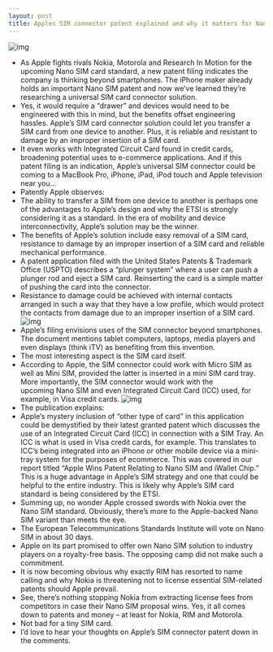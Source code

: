 ```yaml
---
layout: post
title: Apples SIM connector patent explained and why it matters for Nano SIM
---
```

![img](http://media.idownloadblog.com/wp-content/uploads/2012/04/iPhone-4-Sim-tray-half-closed.jpg)
* As Apple fights rivals Nokia, Motorola and Research In Motion for the upcoming Nano SIM card standard, a new patent filing indicates the company is thinking beyond smartphones. The iPhone maker already holds an important Nano SIM patent and now we’ve learned they’re researching a universal SIM card connector solution.
* Yes, it would require a “drawer” and devices would need to be engineered with this in mind, but the benefits offset engineering hassles. Apple’s SIM card connector solution could let you transfer a SIM card from one device to another. Plus, it is reliable and resistant to damage by an improper insertion of a SIM card.
* It even works with Integrated Circuit Card found in credit cards, broadening potential uses to e-commerce applications. And if this patent filing is an indication, Apple’s universal SIM connector could be coming to a MacBook Pro, iPhone, iPad, iPod touch and Apple television near you…
* Patently Apple observes:
* The ability to transfer a SIM from one device to another is perhaps one of the advantages to Apple’s design and why the ETSI is strongly considering it as a standard. In the era of mobility and device interconnectivity, Apple’s solution may be the winner.
* The benefits of Apple’s solution include easy removal of a SIM card, resistance to damage by an improper insertion of a SIM card and reliable mechanical performance.
* A patent application filed with the United States Patents & Trademark Office (USPTO) describes a “plunger system” where a user can push a plunger rod and eject a SIM card. Reinserting the card is a simple matter of pushing the card into the connector.
* Resistance to damage could be achieved with internal contacts arranged in such a way that they have a low profile, which would protect the contacts from damage due to an improper insertion of a SIM card.
![img](http://media.idownloadblog.com/wp-content/uploads/2012/04/Apple-SIM-connector-Patently-Apple-001.gif)
* Apple’s filing envisions uses of the SIM connector beyond smartphones. The document mentions tablet computers, laptops, media players and even displays (think iTV) as benefiting from this invention.
* The most interesting aspect is the SIM card itself.
* According to Apple, the SIM connector could work with Micro SIM as well as Mini SIM, provided the latter is inserted in a mini SIM card tray. More importantly, the SIM connector would work with the upcoming Nano SIM and even Integrated Circuit Card (ICC) used, for example, in Visa credit cards.
![img](http://media.idownloadblog.com/wp-content/uploads/2012/04/Apple-SIM-connector-Patently-Apple-002.gif)
* The publication explains:
* Apple’s mystery inclusion of “other type of card” in this application could be demystified by their latest granted patent which discusses the use of an Integrated Circuit Card (ICC) in connection with a SIM Tray. An ICC is what is used in Visa credit cards, for example. This translates to ICC’s being integrated into an iPhone or other mobile device via a mini-tray system for the purposes of ecommerce. This was covered in our report titled “Apple Wins Patent Relating to Nano SIM and iWallet Chip.” This is a huge advantage in Apple’s SIM strategy and one that could be helpful to the entire industry. This is likely why Apple’s SIM card standard is being considered by the ETSI.
* Summing up, no wonder Apple crossed swords with Nokia over the Nano SIM standard. Obviously, there’s more to the Apple-backed Nano SIM variant than meets the eye.
* The European Telecommunications Standards Institute will vote on Nano SIM in about 30 days.
* Apple on its part promised to offer own Nano SIM solution to industry players on a royalty-free basis. The opposing camp did not make such a commitment.
* It is now becoming obvious why exactly RIM has resorted to name calling and why Nokia is threatening not to license essential SIM-related patents should Apple prevail.
* See, there’s nothing stopping Nokia from extracting license fees from competitors in case their Nano SIM proposal wins. Yes, it all comes down to patents and money – at least for Nokia, RIM and Motorola.
* Not bad for a tiny SIM card.
* I’d love to hear your thoughts on Apple’s SIM connector patent down in the comments.

